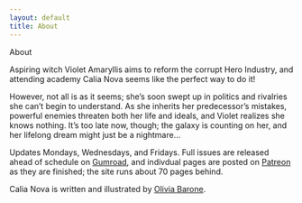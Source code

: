 ```yaml
---
layout: default
title: About
---
```


<div class="glitch" data-text="About">About</div>

Aspiring witch Violet Amaryllis aims to reform the corrupt Hero Industry, and attending academy Calia Nova seems like the perfect way to do it!

However, not all is as it seems; she’s soon swept up in politics and rivalries she can’t begin to understand. As she inherits her predecessor’s mistakes, powerful enemies threaten both her life and ideals, and Violet realizes she knows nothing. It’s too late now, though; the galaxy is counting on her, and her lifelong dream might just be a nightmare…

Updates Mondays, Wednesdays, and Fridays. Full issues are released ahead of schedule on <a href="https://app.gumroad.com/chiptunemacaroon">Gumroad</a>, and indivdual pages are posted on <a href="https://www.patreon.com/chiptunemacaroon">Patreon</a> as they are finished; the site runs about 70 pages behind.


Calia Nova is written and illustrated by <a href="https://www.oliviabarone.com/about">Olivia Barone</a>. 
